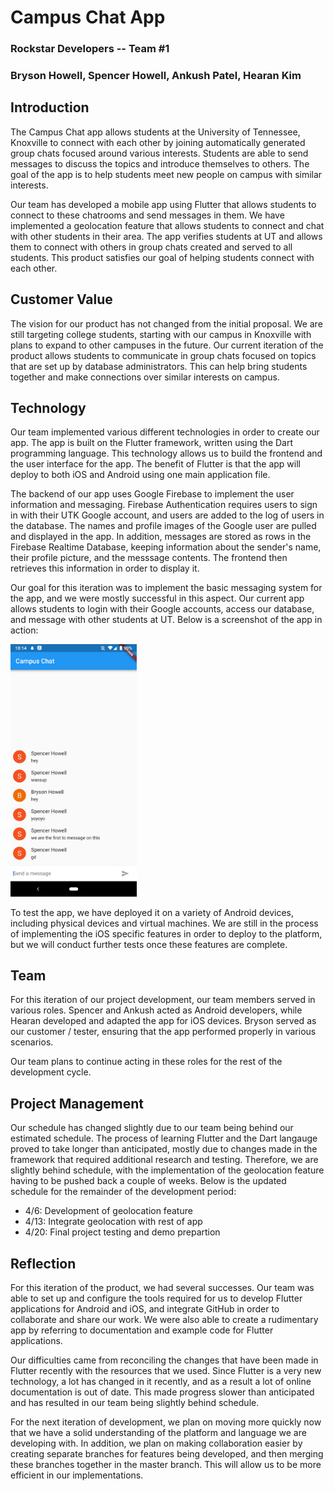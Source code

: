 # Campus Chat App

### Rockstar Developers -- Team #1

### Bryson Howell, Spencer Howell, Ankush Patel, Hearan Kim

## Introduction
The Campus Chat app allows students at the University of Tennessee, Knoxville to connect with each other by joining automatically generated group chats focused around various interests. Students are able to send messages to discuss the topics and introduce themselves to others. The goal of the app is to help students meet new people on campus with similar interests.

Our team has developed a mobile app using Flutter that allows students to connect to these chatrooms and send messages in them. We have implemented a geolocation feature that allows students to connect and chat with other students in their area. The app verifies students at UT and allows them to connect with others in group chats created and served to all students. This product satisfies our goal of helping students connect with each other.

## Customer Value
The vision for our product has not changed from the initial proposal. We are still targeting college students, starting with our campus in Knoxville with plans to expand to other campuses in the future. Our current iteration of the product allows students to communicate in group chats focused on topics that are set up by database administrators. This can help bring students together and make connections over similar interests on campus.

## Technology
Our team implemented various different technologies in order to create our app. The app is built on the Flutter framework, written using the Dart programming language. This technology allows us to build the frontend and the user interface for the app. The benefit of Flutter is that the app will deploy to both iOS and Android using one main application file.

The backend of our app uses Google Firebase to implement the user information and messaging. Firebase Authentication requires users to sign in with their UTK Google account, and users are added to the log of users in the database. The names and profile images of the Google user are pulled and displayed in the app. In addition, messages are stored as rows in the Firebase Realtime Database, keeping information about the sender's name, their profile picture, and the messsage contents. The frontend then retrieves this information in order to display it.

Our goal for this iteration was to implement the basic messaging system for the app, and we were mostly successful in this aspect. Our current app allows students to login with their Google accounts, access our database, and message with other students at UT. Below is a screenshot of the app in action:

<img src="https://github.com/CS340-19/CampusGroupChat/blob/interface/chat_screenshot.png" width="40%">

To test the app, we have deployed it on a variety of Android devices, including physical devices and virtual machines. We are still in the process of implementing the iOS specific features in order to deploy to the platform, but we will conduct further tests once these features are complete. 

## Team
For this iteration of our project development, our team members served in various roles. Spencer and Ankush acted as Android developers, while Hearan developed and adapted the app for iOS devices. Bryson served as our customer / tester, ensuring that the app performed properly in various scenarios.

Our team plans to continue acting in these roles for the rest of the development cycle.

## Project Management
Our schedule has changed slightly due to our team being behind our estimated schedule. The process of learning Flutter and the Dart langauge proved to take longer than anticipated, mostly due to changes made in the framework that required additional research and testing. Therefore, we are slightly behind schedule, with the implementation of the geolocation feature having to be pushed back a couple of weeks. Below is the updated schedule for the remainder of the development period:

* 4/6:  Development of geolocation feature
* 4/13: Integrate geolocation with rest of app
* 4/20: Final project testing and demo prepartion

## Reflection
For this iteration of the product, we had several successes. Our team was able to set up and configure the tools required for us to develop Flutter applications for Android and iOS, and integrate GitHub in order to collaborate and share our work. We were also able to create a rudimentary app by referring to documentation and example code for Flutter applications.

Our difficulties came from reconciling the changes that have been made in Flutter recently with the resources that we used. Since Flutter is a very new technology, a lot has changed in it recently, and as a result a lot of online documentation is out of date. This made progress slower than anticipated and has resulted in our team being slightly behind schedule.

For the next iteration of development, we plan on moving more quickly now that we have a solid understanding of the platform and language we are developing with. In addition, we plan on making collaboration easier by creating separate branches for features being developed, and then merging these branches together in the master branch. This will allow us to be more efficient in our implementations.
